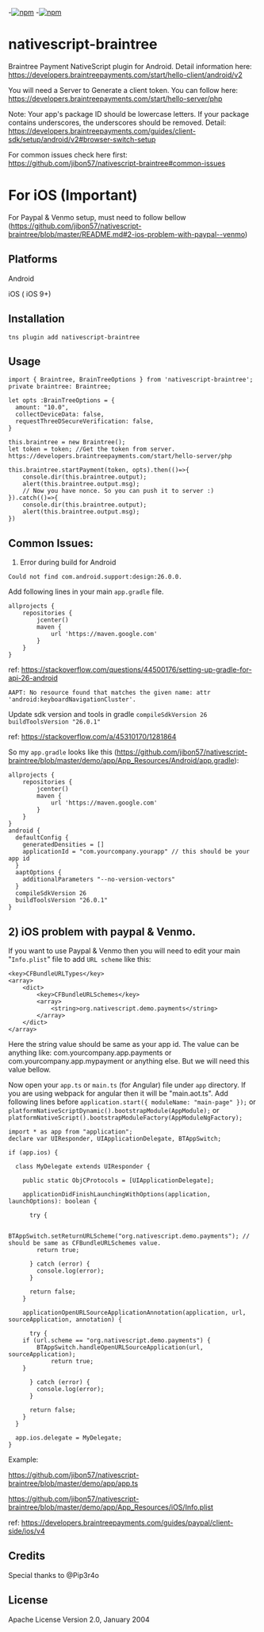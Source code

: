 -[![npm](https://img.shields.io/npm/v/nativescript-braintree.svg)](https://www.npmjs.com/package/nativescript-braintree)
-[![npm](https://img.shields.io/npm/dt/nativescript-braintree.svg?label=npm%20downloads)](https://www.npmjs.com/package/nativescript-braintree)

# nativescript-braintree

Braintree Payment NativeScript plugin for Android. Detail information here: https://developers.braintreepayments.com/start/hello-client/android/v2

You will need a Server to Generate a client token. You can follow here:
https://developers.braintreepayments.com/start/hello-server/php 

Note: Your app's package ID should be lowercase letters. If your package contains underscores, the underscores should be removed. Detail: https://developers.braintreepayments.com/guides/client-sdk/setup/android/v2#browser-switch-setup

For common issues check here first: https://github.com/jibon57/nativescript-braintree#common-issues

For iOS (Important)
===================
For Paypal & Venmo setup, must need to follow bellow (https://github.com/jibon57/nativescript-braintree/blob/master/README.md#2-ios-problem-with-paypal--venmo)

## Platforms
Android

iOS ( iOS 9+)

## Installation

```
tns plugin add nativescript-braintree
```

## Usage 
	
```
import { Braintree, BrainTreeOptions } from 'nativescript-braintree';
private braintree: Braintree;

let opts :BrainTreeOptions = {
  amount: "10.0",
  collectDeviceData: false,
  requestThreeDSecureVerification: false,
}

this.braintree = new Braintree();
let token = token; //Get the token from server. https://developers.braintreepayments.com/start/hello-server/php

this.braintree.startPayment(token, opts).then(()=>{
	console.dir(this.braintree.output);
	alert(this.braintree.output.msg);
	// Now you have nonce. So you can push it to server :)
}).catch(()=>{
	console.dir(this.braintree.output);
	alert(this.braintree.output.msg);
})
```

## Common Issues:

1) Error during build for Android

`Could not find com.android.support:design:26.0.0.`

Add following lines in your main `app.gradle` file.

```
allprojects {
    repositories {
        jcenter()
        maven {
            url 'https://maven.google.com'
        }
    }
}

```
ref: https://stackoverflow.com/questions/44500176/setting-up-gradle-for-api-26-android


`AAPT: No resource found that matches the given name: attr 'android:keyboardNavigationCluster'.`

Update sdk version and tools in gradle `compileSdkVersion 26` `buildToolsVersion "26.0.1"`

ref: https://stackoverflow.com/a/45310170/1281864

So my `app.gradle` looks like this (https://github.com/jibon57/nativescript-braintree/blob/master/demo/app/App_Resources/Android/app.gradle):

```
allprojects {
    repositories {
        jcenter()
        maven {
            url 'https://maven.google.com'
        }
    }
}
android {  
  defaultConfig {  
    generatedDensities = []
    applicationId = "com.yourcompany.yourapp" // this should be your app id
  }  
  aaptOptions {  
    additionalParameters "--no-version-vectors"  
  }
  compileSdkVersion 26
  buildToolsVersion "26.0.1"
} 

```
## 2) iOS problem with paypal & Venmo.

If you want to use Paypal & Venmo then you will need to edit your main "`Info.plist`" file to add `URL scheme` like this:

```
<key>CFBundleURLTypes</key>
<array>
	<dict>
		<key>CFBundleURLSchemes</key>
		<array>
			<string>org.nativescript.demo.payments</string>
		</array>
	</dict>
</array>

```
Here the string value should be same as your app id. The value can be anything like: com.yourcompany.app.payments or com.yourcompany.app.mypayment or anything else. But we will need this value bellow.

Now open your `app.ts` or `main.ts` (for Angular) file under `app` directory. If you are using webpack for angular then it will be "main.aot.ts". Add following lines before `application.start({ moduleName: "main-page" });` or `platformNativeScriptDynamic().bootstrapModule(AppModule);` or `platformNativeScript().bootstrapModuleFactory(AppModuleNgFactory);`

```
import * as app from "application";
declare var UIResponder, UIApplicationDelegate, BTAppSwitch;

if (app.ios) {

  class MyDelegate extends UIResponder {

    public static ObjCProtocols = [UIApplicationDelegate];

    applicationDidFinishLaunchingWithOptions(application, launchOptions): boolean {

      try {

        BTAppSwitch.setReturnURLScheme("org.nativescript.demo.payments"); // should be same as CFBundleURLSchemes value.
        return true;

      } catch (error) {
        console.log(error);
      }

      return false;
    }

    applicationOpenURLSourceApplicationAnnotation(application, url, sourceApplication, annotation) {

      try {
	if (url.scheme == "org.nativescript.demo.payments") {
		BTAppSwitch.handleOpenURLSourceApplication(url, sourceApplication);
        	return true;
	}

      } catch (error) {
        console.log(error);
      }

      return false;
    }
  }

  app.ios.delegate = MyDelegate;
}
```
Example: 

https://github.com/jibon57/nativescript-braintree/blob/master/demo/app/app.ts

https://github.com/jibon57/nativescript-braintree/blob/master/demo/app/App_Resources/iOS/Info.plist


ref: https://developers.braintreepayments.com/guides/paypal/client-side/ios/v4

## Credits

Special thanks to @Pip3r4o

## License

Apache License Version 2.0, January 2004
